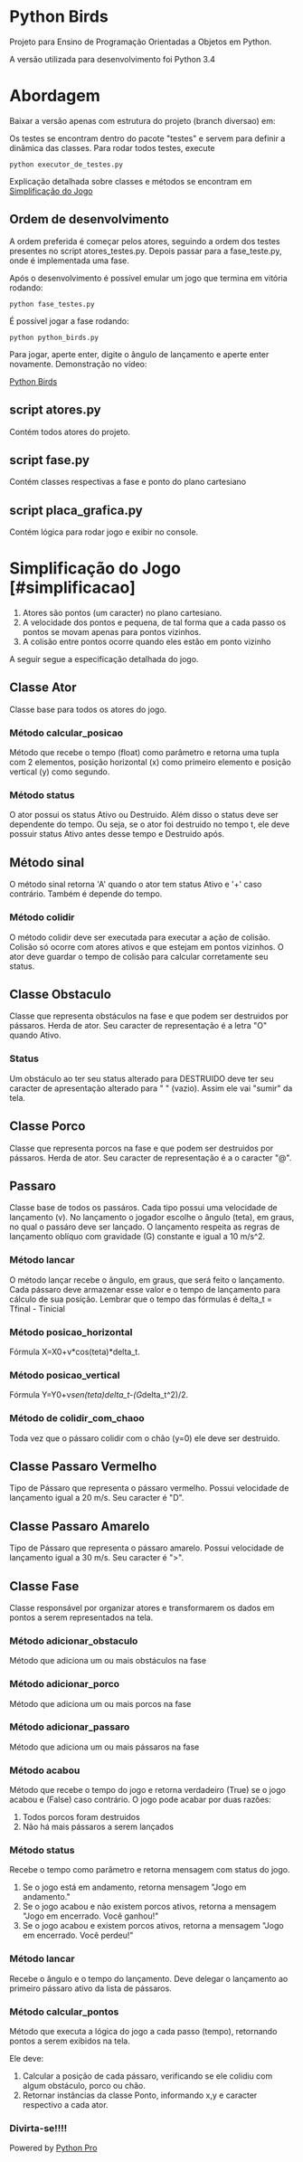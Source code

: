 Python Birds
===========

Projeto para Ensino de Programação Orientadas a Objetos em Python.

A versão utilizada para desenvolvimento foi Python 3.4

# Abordagem

Baixar a versão apenas com estrutura do projeto (branch diversao) em:



Os testes se encontram dentro do pacote "testes" e servem para definir a dinâmica das classes. Para rodar todos testes, execute

    python executor_de_testes.py
    
Explicação detalhada sobre classes e métodos se encontram em [Simplificação do Jogo](#simplificacao)

## Ordem de desenvolvimento

A ordem preferida é começar pelos atores, seguindo a ordem dos testes presentes no script atores_testes.py.
Depois passar para a fase_teste.py, onde é implementada uma fase.

Após o desenvolvimento é possível emular um jogo que termina em vitória rodando:

    python fase_testes.py

É possível jogar a fase rodando:

    python python_birds.py

Para jogar, aperte enter, digite o ângulo de lançamento e aperte enter novamente.
Demonstração no vídeo:

[Python Birds](https:youtube.com)

## script atores.py

Contém todos atores do projeto.

## script fase.py

Contém classes respectivas a fase e ponto do plano cartesiano

## script placa_grafica.py

Contém lógica para rodar jogo e exibir no console.

# Simplificação do Jogo [#simplificacao]

1. Atores são pontos (um caracter) no plano cartesiano. 
2. A velocidade dos pontos e pequena, de tal forma que a cada passo os pontos se movam apenas para pontos vizinhos.
3. A colisão entre pontos ocorre quando eles estão em ponto vizinho

A seguir segue a especificação detalhada do jogo.

## Classe Ator

Classe base para todos os atores do jogo.

### Método calcular_posicao

Método que recebe o tempo (float) como parâmetro e retorna uma tupla com 2 elementos, posição horizontal (x) como 
primeiro elemento e posição vertical (y) como segundo.

### Método status

O ator possui os status Ativo ou Destruido. Além disso o status deve ser dependente do tempo. Ou seja, se o ator foi 
destruido no tempo t, ele deve possuir status Ativo antes desse tempo e Destruido após.
 

## Método sinal

O método sinal retorna 'A' quando o ator tem status Ativo e '+' caso contrário. Também é depende do tempo.

### Método colidir

O método colidir deve ser executada para executar a ação de colisão. Colisão só ocorre com atores ativos e que estejam
em pontos vizinhos. O ator deve guardar o tempo de colisão para calcular corretamente seu status.

## Classe Obstaculo

Classe que representa obstáculos na fase e que podem ser destruidos por pássaros. Herda de ator. Seu caracter de 
representação é a letra "O" quando Ativo.

### Status

Um obstáculo ao ter seu status alterado para DESTRUIDO deve ter seu caracter de apresentação alterado para " " (vazio).
Assim ele vai "sumir" da tela.

## Classe Porco

Classe que representa porcos na fase e que podem ser destruidos por pássaros. Herda de ator. Seu caracter de 
representação é a o caracter "@".

## Passaro

Classe base de todos os passáros. Cada tipo possui uma velocidade de lançamento (v). No lançamento o jogador escolhe o 
ângulo (teta), em graus, no qual o passáro deve ser lançado. O lançamento respeita as regras de lançamento oblíquo com 
gravidade (G) constante e igual a 10 m/s^2.

### Método lancar

O método lançar recebe o ângulo, em graus, que será feito o lançamento. Cada pássaro deve armazenar esse valor e o tempo
de lançamento para cálculo de sua posíção. Lembrar que o tempo das fórmulas é delta_t = Tfinal - Tinicial

### Método posicao_horizontal

Fórmula X=X0+v*cos(teta)*delta_t.

### Método posicao_vertical

Fórmula Y=Y0+v*sen(teta)delta_t-(G*delta_t^2)/2.
    

### Método de colidir_com_chaoo

Toda vez que o pássaro colidir com o chão (y=0) ele deve ser destruido.

## Classe Passaro Vermelho

Tipo de Pássaro que representa o pássaro vermelho. Possui velocidade de lançamento igual a 20 m/s. Seu caracter é "D".

## Classe Passaro Amarelo

Tipo de Pássaro que representa o pássaro amarelo. Possui velocidade de lançamento igual a 30 m/s. Seu caracter é ">".

## Classe Fase

Classe responsável por organizar atores e transformarem os dados em pontos a serem representados na tela.

### Método adicionar_obstaculo

Método que adiciona um ou mais obstáculos na fase

### Método adicionar_porco

Método que adiciona um ou mais porcos na fase

### Método adicionar_passaro

Método que adiciona um ou mais pássaros na fase

### Método acabou

Método que recebe o tempo do jogo e retorna verdadeiro (True) se o jogo acabou e (False) caso contrário.
O jogo pode acabar por duas razôes:

1. Todos porcos foram destruidos
2. Não há mais pássaros a serem lançados

### Método status

Recebe o tempo como parâmetro e retorna mensagem com status do jogo.

1. Se o jogo está em andamento, retorna mensagem "Jogo em andamento."
2. Se o jogo acabou e não existem porcos ativos, retorna a mensagem "Jogo em encerrado. Você ganhou!"
3. Se o jogo acabou e existem porcos ativos, retorna a mensagem "Jogo em encerrado. Você perdeu!"

### Método lancar

Recebe o ângulo e o tempo do lançamento. Deve delegar o lançamento ao primeiro pássaro ativo da lista de pássaros.

### Método calcular_pontos

Método que executa a lógica do jogo a cada passo (tempo), retornando pontos a serem exibidos na tela.

Ele deve:

1. Calcular a posição de cada pássaro, verificando se ele colidiu com algum obstáculo, porco ou chão.
2. Retornar instâncias da classe Ponto, informando x,y e caracter respectivo a cada ator.

### Divirta-se!!!!

Powered by [Python Pro](http://adm.python.pro.br)